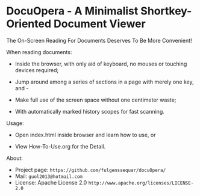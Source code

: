 # DocuOpera - A Minimalist Shortkey-Oriented Document Viewer

The On-Screen Reading For Documents Deserves To Be More Convenient!

When reading documents:

* Inside the browser, with only aid of keyboard, no mouses or touching devices required;

* Jump around among a series of sections in a page with merely one key, and -

* Make full use of the screen space  without one centimeter waste;

* With automatically marked history scopes for fast scanning.

Usage:

* Open index.html inside browser and learn how to use, or

* View How-To-Use.org for the Detail.

About:

* Project page: `https://github.com/fulgenssequar/docuOpera/`
* Mail: `guol2013@hotmail.com`
* License: Apache License 2.0 `http://www.apache.org/licenses/LICENSE-2.0`